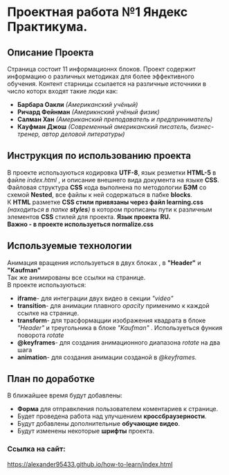 # Проектная работа №1 Яндекс Практикума.
## Описание Проекта
Страница состоит 11 информационнх блоков. Проект содержит информацию о различных методиках для более эффективного обучения.
Контент старницы ссылается на различные источники в число которх входят такие люди как:  
- **Барбара Оакли** *(Американский учёный)*   
- **Ричард Фейнман** *(Америкнский учёный физик)*   
- **Салман Хан** *(Американский преподаватель и предприниматель)*    
- **Кауфман Джош** *(Современный американский писатель, бизнес-тренер, автор деловой литературы)*  

## Инструкция по использованию проекта
В проекте используються кодировка **UTF-8**, язык резметки **HTML-5** в файле *index.html* , и описание внешнего вида документа на языке **CSS**.  
Файловая структура **CSS** кода выполнена по методологии **БЭМ** со схемой **Nested**, все файлы к ней содержаться в пабке **blocks**.   
К **HTML** разметке **CSS стили привязаны через файл learning.css** *(находиться в папке **styles**)* в котором прописаны пути к 
различным элементов **CSS** стилей для проекта. 
**Язык проекта RU.**  
**Важно - в проекте используеться normalize.css**  

## Используемые технологии
Анимация вращения используеться в двух блоках , в **"Header"** и **"Kaufman"**  
Так же анимированы все ссылки на странице.  
В проекте используються:  
- **iframe**- для интеграции двух видео в секции *"video"*
- **transition**- для анимации плавного *opacity* применимо к каждой ссылке на странице.  
- **transform**-  для трасформацции изображения квадрата в блоке *"Header"* и треугольника в блоке *"Kaufman"* . Используеться функия поворота *rotate*
- **@keyframes**- для создания анимационного диапазона *rotate* на два шага 
- **animation**- для создания анимации созданой в *@keyframes.*


## План по доработке
В ближайшее время будут добавлены:  
- **Форма** для отправкления пользователем коментариев к странице.  
- Будет проведена работа над улучшением **кроссбраузерности**.  
- Будут добавлены дополнительные **обучающие видео**.  
- Будут изменены некоторые **шрифты** проекта.  

### Ссылка на сайт:
https://alexander95433.github.io/how-to-learn/index.html 
